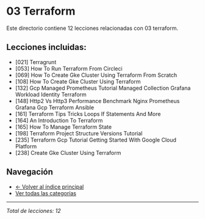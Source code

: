 # 03 Terraform

Este directorio contiene 12 lecciones relacionadas con 03 terraform.

## Lecciones incluidas:

- [021] Terragrunt
- [053] How To Run Terraform From Circleci
- [069] How To Create Gke Cluster Using Terraform From Scratch
- [108] How To Create Gke Cluster Using Terraform
- [132] Gcp Managed Prometheus Tutorial Managed Collection Grafana Workload Identity Terraform
- [148] Http2 Vs Http3 Performance Benchmark Nginx Prometheus Grafana Gcp Terraform Ansible
- [161] Terraform Tips Tricks Loops If Statements And More
- [164] An Introduction To Terraform
- [165] How To Manage Terraform State
- [198] Terraform Project Structure Versions Tutorial
- [235] Terraform Gcp Tutorial Getting Started With Google Cloud Platform
- [238] Create Gke Cluster Using Terraform

## Navegación

- [← Volver al índice principal](../README.md)
- [Ver todas las categorías](../)

---
*Total de lecciones: 12*
